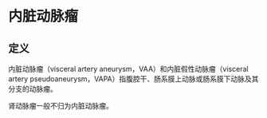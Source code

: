 # 内脏动脉瘤

## 定义

内脏动脉瘤（visceral artery aneurysm，VAA）和内脏假性动脉瘤（visceral artery pseudoaneurysm，VAPA）指腹腔干、肠系膜上动脉或肠系膜下动脉及其分支的动脉瘤。

肾动脉瘤一般不归为内脏动脉瘤。